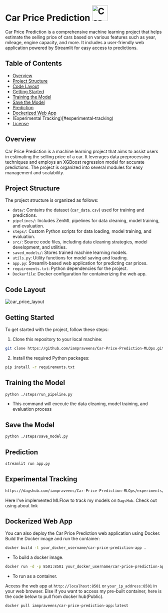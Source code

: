 
# Car Price Prediction <img src="https://cdn-icons-png.flaticon.com/512/2168/2168422.png" alt="Car Price Prediction" width="50" height="50">


Car Price Prediction is a comprehensive machine learning project that helps estimate the selling price of cars based on various features such as year, mileage, engine capacity, and more. It includes a user-friendly web application powered by Streamlit for easy access to predictions.

## Table of Contents
- [Overview](#overview)
- [Project Structure](#project-structure)
- [Code Layout](#code-layout)
- [Getting Started](#getting-started)
- [Training the Model](#training-the-model)
- [Save the Model](#save-the-model)
- [Prediction](#prediction)
- [Dockerized Web App](#dockerized-web-app)
- (Experimental Tracking)[#experimental-tracking)
- [License](#license)

## Overview
Car Price Prediction is a machine learning project that aims to assist users in estimating the selling price of a car. It leverages data preprocessing techniques and employs an XGBoost regression model for accurate predictions. The project is organized into several modules for easy management and scalability.

## Project Structure
The project structure is organized as follows:

- `data/`: Contains the dataset (`car_data.csv`) used for training and predictions.
- `pipelines/`: Includes ZenML pipelines for data cleaning, model training, and evaluation.
- `steps/`: Custom Python scripts for data loading, model training, and evaluation.
- `src/`: Source code files, including data cleaning strategies, model development, and utilities.
- `saved_models/`: Stores trained machine learning models.
- `utils.py`: Utility functions for model saving and loading.
- `app.py`: Streamlit-based web application for predicting car prices.
- `requirements.txt`: Python dependencies for the project.
- `Dockerfile`: Docker configuration for containerizing the web app.

## Code Layout
![car_price_layout](https://github.com/iampraveens/Car-Price-Prediction-MLOps/assets/125688218/fada7397-0d7f-4a19-9ff0-d395b3ca31be)

## Getting Started
To get started with the project, follow these steps:

1. Clone this repository to your local machine:

```bash
git clone https://github.com/iampraveens/Car-Price-Prediction-MLOps.git
```

2. Install the required Python packages:

```bash
pip install -r requirements.txt
```
## Training the Model

```bash
python ./steps/run_pipeline.py
```
- This command will execute the data cleaning, model training, and evaluation process

## Save the Model

```bash
python ./steps/save_model.py
```

## Prediction

```bash
streamlit run app.py
```
## Experimental Tracking
```bash
https://dagshub.com/iampraveens/Car-Price-Prediction-MLOps/experiments/
```
Here I've implemented MLFlow to track my models on `DagsHub`. Check out using about link

## Dockerized Web App
You can also deploy the Car Price Prediction web application using Docker. Build the Docker image and run the container:
```bash
docker build -t your_docker_username/car-price-prediction-app .
```
- To build a docker image.

```bash
docker run -d -p 8501:8501 your_docker_username/car-price-prediction-app
```
- To run as a container.

Access the web app at `http://localhost:8501` or `your_ip_address:8501` in your web browser.
Else if you want to access my pre-built container, here is the code below to pull from docker hub(Public).
```bash
docker pull iampraveens/car-price-prediction-app:latest
```
